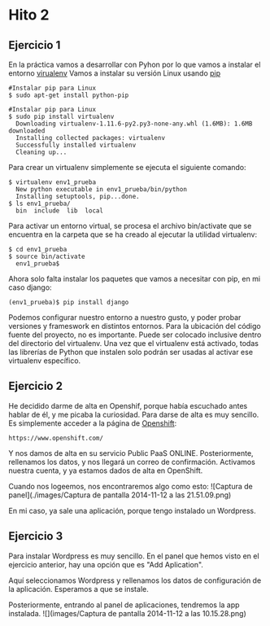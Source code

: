 # Hito 2
## Ejercicio 1

En la práctica vamos a desarrollar con Pyhon por lo que vamos a instalar el entorno [virualenv](http://rukbottoland.com/blog/tutorial-de-python-virtualenv/)
Vamos a instalar su versión Linux usando [pip](http://rukbottoland.com/blog/como-instalar-un-paquete-python-con-pip/)

```
#Instalar pip para Linux
$ sudo apt-get install python-pip

#Instalar pip para Linux
$ sudo pip install virtualenv
  Downloading virtualenv-1.11.6-py2.py3-none-any.whl (1.6MB): 1.6MB downloaded
  Installing collected packages: virtualenv
  Successfully installed virtualenv
  Cleaning up...

```
Para crear un virtualenv simplemente se ejecuta el siguiente comando:

```
$ virtualenv env1_prueba
  New python executable in env1_prueba/bin/python
  Installing setuptools, pip...done.
$ ls env1_prueba/
  bin  include  lib  local
```
Para activar un entorno virtual, se procesa el archivo bin/activate que se encuentra en la carpeta que se ha creado al ejecutar la utilidad virtualenv:
```
$ cd env1_prueba
$ source bin/activate
  env1_prueba$
```
Ahora solo falta instalar los paquetes que vamos a necesitar con pip, en mi caso django:
```
(env1_prueba)$ pip install django
```
Podemos configurar nuestro entorno a nuestro gusto, y poder probar versiones y frameswork en distintos entornos.
Para la ubicación del código fuente del proyecto, no es importante.
Puede ser colocado inclusive dentro del directorio del virtualenv.
Una vez que el virtualenv está activado, todas las librerías de Python que instalen solo podrán ser usadas al activar ese virtualenv específico.

## Ejercicio 2

He decidido darme de alta en Openshif, porque había escuchado antes hablar de él, y me picaba la curiosidad.
Para darse de alta es muy sencillo. Es simplemente acceder a la página de [Openshift](https://www.openshift.com/):
```
https://www.openshift.com/
```
Y nos damos de alta en su servicio Public PaaS ONLINE.
Posteriormente, rellenamos los datos, y nos llegará un correo de confirmación.
Activamos nuestra cuenta, y ya estamos dados de alta en OpenShift.

Cuando nos logeemos, nos encontraremos algo como esto:
 ![Captura de panel](./images/Captura de pantalla 2014-11-12 a las 21.51.09.png)

 En mi caso, ya sale una aplicación, porque tengo instalado un Wordpress.

 ## Ejercicio 3

 Para instalar Wordpress es muy sencillo. En el panel que hemos visto en el ejercicio anterior, hay una opción que es "Add Aplication".

 Aquí seleccionamos Wordpress y rellenamos los datos de configuración de la aplicación.
 Esperamos a que se instale.

 Posteriormente, entrando al panel de aplicaciones, tendremos la app instalada.
 ![](images/Captura de pantalla 2014-11-12 a las 10.15.28.png)
